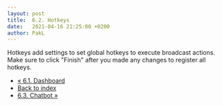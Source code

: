```yaml
---
layout: post
title:  6.2. Hotkeys
date:   2021-04-16 21:25:00 +0200
author: PakL
---
```

Hotkeys add settings to set global hotkeys to execute broadcast actions. Make sure to click "Finish" after you made
any changes to register all hotkeys.

<nav class="mt-4">
	<ul class="pagination justify-content-center">
		<li class="page-item"><a class="bg-dark page-link" href="06-01-dashboard.html">« 6.1. Dashboard</a></li>
		<li class="page-item"><a class="bg-dark page-link" href="index.html">Back to index</a></li>
		<li class="page-item"><a class="bg-dark page-link" href="06-03-chatbot.html">6.3. Chatbot »</a></li>
	</ul>
</nav>